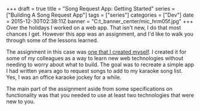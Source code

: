 +++
draft = true
title = "Song Request App: Getting Started"
series = ["Building A Song Request App"]
tags = ["series"]
categories = ["Dev"]
date = 2015-12-30T02:38:11Z
banner = "C:t_banner_center/mic_hrm05f.jpg"
+++
Over the holidays I worked on a web app. That isn't new, I do that most chances I get. However this app was an assignment, and I'd like to walk you through some of the lessons learned.

The assignment in this case was [one that I created myself][a]. I created it for some of my colleagues as a way to learn new web technologies without needing to worry about what to build. The goal was to recreate a simple app I had written years ago to request songs to add to my karaoke song list. Yes, I was an office karaoke jockey for a while.

The main part of the assignment aside from some specifications on functionality was that you needed to use at least two technologies that were new to you.

[a]: https://github.com/colinbate/web-club-assignments/tree/master/song-request